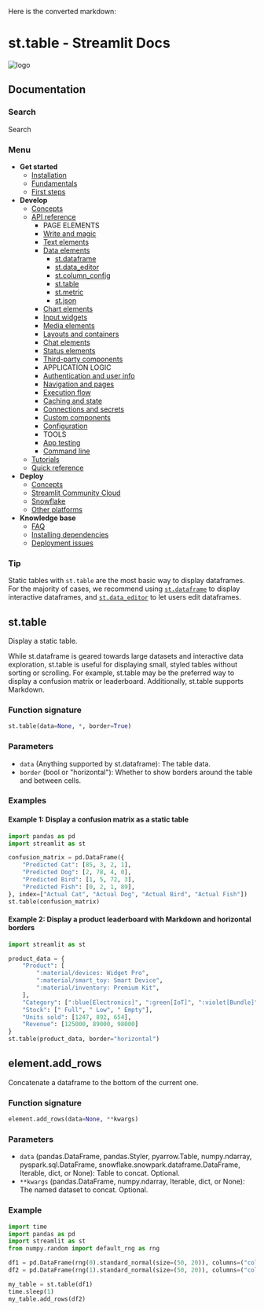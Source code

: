 Here is the converted markdown:

# st.table - Streamlit Docs
![logo](/logo.svg)

## Documentation
### Search
Search

### Menu
* **Get started**
	+ [Installation](/get-started/installation)
	+ [Fundamentals](/get-started/fundamentals)
	+ [First steps](/get-started/tutorials)
* **Develop**
	+ [Concepts](/develop/concepts)
	+ [API reference](/develop/api-reference)
		- PAGE ELEMENTS
		- [Write and magic](/develop/api-reference/write-magic)
		- [Text elements](/develop/api-reference/text)
		- [Data elements](/develop/api-reference/data)
			- [st.dataframe](/develop/api-reference/data/st.dataframe)
			- [st.data_editor](/develop/api-reference/data/st.data_editor)
			- [st.column_config](/develop/api-reference/data/st.column_config)
			- [st.table](/develop/api-reference/data/st.table)
			- [st.metric](/develop/api-reference/data/st.metric)
			- [st.json](/develop/api-reference/data/st.json)
		- [Chart elements](/develop/api-reference/charts)
		- [Input widgets](/develop/api-reference/widgets)
		- [Media elements](/develop/api-reference/media)
		- [Layouts and containers](/develop/api-reference/layout)
		- [Chat elements](/develop/api-reference/chat)
		- [Status elements](/develop/api-reference/status)
		- [Third-party components](https://streamlit.io/components)
		- APPLICATION LOGIC
		- [Authentication and user info](/develop/api-reference/user)
		- [Navigation and pages](/develop/api-reference/navigation)
		- [Execution flow](/develop/api-reference/execution-flow)
		- [Caching and state](/develop/api-reference/caching-and-state)
		- [Connections and secrets](/develop/api-reference/connections)
		- [Custom components](/develop/api-reference/custom-components)
		- [Configuration](/develop/api-reference/configuration)
		- TOOLS
		- [App testing](/develop/api-reference/app-testing)
		- [Command line](/develop/api-reference/cli)
	+ [Tutorials](/develop/tutorials)
	+ [Quick reference](/develop/quick-reference)
* **Deploy**
	+ [Concepts](/deploy/concepts)
	+ [Streamlit Community Cloud](/deploy/streamlit-community-cloud)
	+ [Snowflake](/deploy/snowflake)
	+ [Other platforms](/deploy/tutorials)
* **Knowledge base**
	+ [FAQ](/knowledge-base/using-streamlit)
	+ [Installing dependencies](/knowledge-base/dependencies)
	+ [Deployment issues](/knowledge-base/deploy)

### Tip
Static tables with `st.table` are the most basic way to display dataframes. For the majority of cases, we recommend using [`st.dataframe`](/develop/api-reference/data/st.dataframe) to display interactive dataframes, and [`st.data_editor`](/develop/api-reference/data/st.data_editor) to let users edit dataframes.

## st.table
Display a static table.

While st.dataframe is geared towards large datasets and interactive data exploration, st.table is useful for displaying small, styled tables without sorting or scrolling. For example, st.table may be the preferred way to display a confusion matrix or leaderboard. Additionally, st.table supports Markdown.

### Function signature
```python
st.table(data=None, *, border=True)
```

### Parameters

* `data` (Anything supported by st.dataframe): The table data.
* `border` (bool or "horizontal"): Whether to show borders around the table and between cells.

### Examples

#### Example 1: Display a confusion matrix as a static table
```python
import pandas as pd
import streamlit as st

confusion_matrix = pd.DataFrame({
    "Predicted Cat": [85, 3, 2, 1],
    "Predicted Dog": [2, 78, 4, 0],
    "Predicted Bird": [1, 5, 72, 3],
    "Predicted Fish": [0, 2, 1, 89],
}, index=["Actual Cat", "Actual Dog", "Actual Bird", "Actual Fish"])
st.table(confusion_matrix)
```

#### Example 2: Display a product leaderboard with Markdown and horizontal borders
```python
import streamlit as st

product_data = {
    "Product": [
        ":material/devices: Widget Pro",
        ":material/smart_toy: Smart Device",
        ":material/inventory: Premium Kit",
    ],
    "Category": [":blue[Electronics]", ":green[IoT]", ":violet[Bundle]"],
    "Stock": [" Full", " Low", " Empty"],
    "Units sold": [1247, 892, 654],
    "Revenue": [125000, 89000, 98000]
}
st.table(product_data, border="horizontal")
```

## element.add_rows
Concatenate a dataframe to the bottom of the current one.

### Function signature
```python
element.add_rows(data=None, **kwargs)
```

### Parameters

* `data` (pandas.DataFrame, pandas.Styler, pyarrow.Table, numpy.ndarray, pyspark.sql.DataFrame, snowflake.snowpark.dataframe.DataFrame, Iterable, dict, or None): Table to concat. Optional.
* `**kwargs` (pandas.DataFrame, numpy.ndarray, Iterable, dict, or None): The named dataset to concat. Optional.

### Example
```python
import time
import pandas as pd
import streamlit as st
from numpy.random import default_rng as rng

df1 = pd.DataFrame(rng(0).standard_normal(size=(50, 20)), columns=("col %d" % i for i in range(20)))
df2 = pd.DataFrame(rng(1).standard_normal(size=(50, 20)), columns=("col %d" % i for i in range(20)))

my_table = st.table(df1)
time.sleep(1)
my_table.add_rows(df2)
```